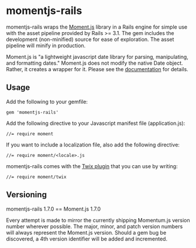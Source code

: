 # momentjs-rails

momentjs-rails wraps the [Moment.js](http://momentjs.com/) library in a Rails engine for simple
use with the asset pipeline provided by Rails >= 3.1. The gem includes the development (non-minified)
source for ease of exploration. The asset pipeline will minify in production.

Moment.js is "a lightweight javascript date library for parsing, manipulating, and formatting dates."
Moment.js does not modify the native Date object. Rather, it creates a wrapper for it. Please see the
[documentation](http://momentjs.com/docs/) for details.

## Usage

Add the following to your gemfile:

    gem 'momentjs-rails'

Add the following directive to your Javascript manifest file (application.js):

    //= require moment

If you want to include a localization file, also add the following directive:

    //= require moment/<locale>.js

momentjs-rails comes with the [Twix plugin](https://github.com/icambron/twix.js) that you can use by writing:

    //= require moment/twix

## Versioning

momentjs-rails 1.7.0 == Moment.js 1.7.0

Every attempt is made to mirror the currently shipping Momentum.js version number wherever possible.
The major, minor, and patch version numbers will always represent the Moment.js version. Should a gem
bug be discovered, a 4th version identifier will be added and incremented.
